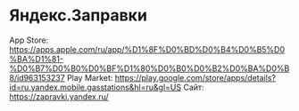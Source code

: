 # Яндекс.Заправки

App Store: https://apps.apple.com/ru/app/%D1%8F%D0%BD%D0%B4%D0%B5%D0%BA%D1%81-%D0%B7%D0%B0%D0%BF%D1%80%D0%B0%D0%B2%D0%BA%D0%B8/id963153237
Play Market: https://play.google.com/store/apps/details?id=ru.yandex.mobile.gasstations&hl=ru&gl=US
Сайт: https://zapravki.yandex.ru/